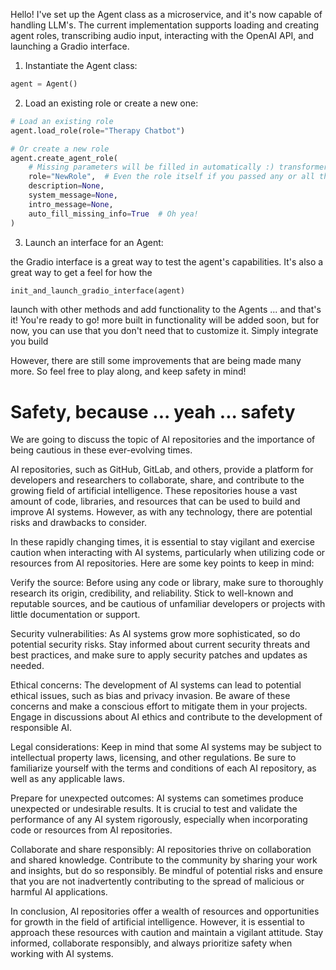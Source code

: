 Hello! I've set up the Agent class as a microservice, and it's now capable of handling LLM's. The current implementation
supports loading and creating agent roles, transcribing audio input, interacting with the OpenAI API, and launching a
Gradio interface.

1. Instantiate the Agent class:

```python
agent = Agent()
```

2. Load an existing role or create a new one:

```python
# Load an existing role
agent.load_role(role="Therapy Chatbot")

# Or create a new role
agent.create_agent_role(
    # Missing parameters will be filled in automatically :) transformers b*tch
    role="NewRole",  # Even the role itself if you passed any or all the other parameters
    description=None,
    system_message=None,
    intro_message=None,
    auto_fill_missing_info=True  # Oh yea!
)
```

3. Launch an interface for an Agent:

the Gradio interface is a great way to test the agent's capabilities. It's also a great way to get a feel for how the

```python
init_and_launch_gradio_interface(agent)
```

launch with other methods and add functionality to the Agents
... and that's it! You're ready to go! more built in functionality will be added soon, but for now, you can use that you
don't need that to customize it. Simply integrate you build

However, there are still some improvements that are being made many more. So feel free to play along, and keep safety in
mind!

# Safety, because ... yeah ... safety

We are going to discuss the topic of AI repositories and the importance of being cautious in these ever-evolving times.

AI repositories, such as GitHub, GitLab, and others, provide a platform for developers and researchers to collaborate,
share, and contribute to the growing field of artificial intelligence. These repositories house a vast amount of code,
libraries, and resources that can be used to build and improve AI systems. However, as with any technology, there are
potential risks and drawbacks to consider.

In these rapidly changing times, it is essential to stay vigilant and exercise caution when interacting with AI systems,
particularly when utilizing code or resources from AI repositories. Here are some key points to keep in mind:

Verify the source: Before using any code or library, make sure to thoroughly research its origin, credibility, and
reliability. Stick to well-known and reputable sources, and be cautious of unfamiliar developers or projects with little
documentation or support.

Security vulnerabilities: As AI systems grow more sophisticated, so do potential security risks. Stay informed about
current security threats and best practices, and make sure to apply security patches and updates as needed.

Ethical concerns: The development of AI systems can lead to potential ethical issues, such as bias and privacy invasion.
Be aware of these concerns and make a conscious effort to mitigate them in your projects. Engage in discussions about AI
ethics and contribute to the development of responsible AI.

Legal considerations: Keep in mind that some AI systems may be subject to intellectual property laws, licensing, and
other regulations. Be sure to familiarize yourself with the terms and conditions of each AI repository, as well as any
applicable laws.

Prepare for unexpected outcomes: AI systems can sometimes produce unexpected or undesirable results. It is crucial to
test and validate the performance of any AI system rigorously, especially when incorporating code or resources from AI
repositories.

Collaborate and share responsibly: AI repositories thrive on collaboration and shared knowledge. Contribute to the
community by sharing your work and insights, but do so responsibly. Be mindful of potential risks and ensure that you
are not inadvertently contributing to the spread of malicious or harmful AI applications.

In conclusion, AI repositories offer a wealth of resources and opportunities for growth in the field of artificial
intelligence. However, it is essential to approach these resources with caution and maintain a vigilant attitude. Stay
informed, collaborate responsibly, and always prioritize safety when working with AI systems.
